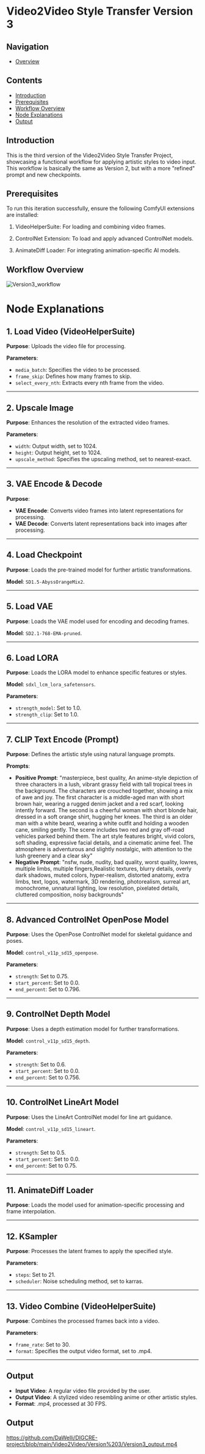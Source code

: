 # Video2Video Style Transfer Version 3

## Navigation
- [Overview](https://github.com/DaWelli/DIGCRE-project/blob/main/Video2Video/README.md)

## Contents
- [Introduction](#introduction)
- [Prerequisites](#prerequisites)
- [Workflow Overview](#workflow-overview)
- [Node Explanations](#node-explanations)
- [Output](#output)

## Introduction
This is the third version of the Video2Video Style Transfer Project, showcasing a functional workflow for applying artistic styles to video input. This workflow is basically the same as Version 2, but with a more "refined" prompt and new checkpoints.

## Prerequisites
To run this iteration successfully, ensure the following ComfyUI extensions are installed:

1. VideoHelperSuite: For loading and combining video frames.

2. ControlNet Extension: To load and apply advanced ControlNet models.
3. AnimateDiff Loader: For integrating animation-specific AI models.

## Workflow Overview
![Version3_workflow](https://github.com/user-attachments/assets/e88783d3-cd47-4ae9-9a26-10a805da61f4)


# Node Explanations

## 1. Load Video (VideoHelperSuite)

**Purpose**: Uploads the video file for processing.

**Parameters**:
- `media_batch`: Specifies the video to be processed.
- `frame_skip`: Defines how many frames to skip.
- `select_every_nth`: Extracts every nth frame from the video.

---

## 2. Upscale Image

**Purpose**: Enhances the resolution of the extracted video frames.

**Parameters**:
- `width`: Output width, set to 1024.
- `height`: Output height, set to 1024.
- `upscale_method`: Specifies the upscaling method, set to nearest-exact.

---

## 3. VAE Encode & Decode

**Purpose**:
- **VAE Encode**: Converts video frames into latent representations for processing.
- **VAE Decode**: Converts latent representations back into images after processing.

---

## 4. Load Checkpoint

**Purpose**: Loads the pre-trained model for further artistic transformations.

**Model**: `SD1.5-AbyssOrangeMix2`.

---

## 5. Load VAE

**Purpose**: Loads the VAE model used for encoding and decoding frames.

**Model**: `SD2.1-768-EMA-pruned`.

---

## 6. Load LORA

**Purpose**: Loads the LORA model to enhance specific features or styles.

**Model**: `sdxl_lcm_lora_safetensors`.

**Parameters**:
- `strength_model`: Set to 1.0.
- `strength_clip`: Set to 1.0.

---

## 7. CLIP Text Encode (Prompt)

**Purpose**: Defines the artistic style using natural language prompts.

**Prompts**:
- **Positive Prompt**: "masterpiece, best quality, An anime-style depiction of three characters in a lush, vibrant grassy field with tall tropical trees in the background. The characters are crouched together, showing a mix of awe and joy. The first character is a middle-aged man with short brown hair, wearing a rugged denim jacket and a red scarf, looking intently forward. The second is a cheerful woman with short blonde hair, dressed in a soft orange shirt, hugging her knees. The third is an older man with a white beard, wearing a white outfit and holding a wooden cane, smiling gently. The scene includes two red and gray off-road vehicles parked behind them. The art style features bright, vivid colors, soft shading, expressive facial details, and a cinematic anime feel. The atmosphere is adventurous and slightly nostalgic, with attention to the lush greenery and a clear sky"
- **Negative Prompt**: "nsfw, nude, nudity, bad quality, worst quality, lowres, multiple limbs, multiple fingers,Realistic textures, blurry details, overly dark shadows, muted colors, hyper-realism, distorted anatomy, extra limbs, text, logos, watermark, 3D rendering, photorealism, surreal art, monochrome, unnatural lighting, low resolution, pixelated details, cluttered composition, noisy backgrounds"

---

## 8. Advanced ControlNet OpenPose Model

**Purpose**: Uses the OpenPose ControlNet model for skeletal guidance and poses.

**Model**: `control_v11p_sd15_openpose`.

**Parameters**:
- `strength`: Set to 0.75.
- `start_percent`: Set to 0.0.
- `end_percent`: Set to 0.796.

---

## 9. ControlNet Depth Model

**Purpose**: Uses a depth estimation model for further transformations.

**Model**: `control_v11p_sd15_depth`.

**Parameters**:
- `strength`: Set to 0.6.
- `start_percent`: Set to 0.0.
- `end_percent`: Set to 0.756.

---

## 10. ControlNet LineArt Model

**Purpose**: Uses the LineArt ControlNet model for line art guidance.

**Model**: `control_v11p_sd15_lineart`.

**Parameters**:
- `strength`: Set to 0.5.
- `start_percent`: Set to 0.0.
- `end_percent`: Set to 0.75.

---

## 11. AnimateDiff Loader

**Purpose**: Loads the model used for animation-specific processing and frame interpolation.

---

## 12. KSampler

**Purpose**: Processes the latent frames to apply the specified style.

**Parameters**:
- `steps`: Set to 21.
- `scheduler`: Noise scheduling method, set to karras.

---

## 13. Video Combine (VideoHelperSuite)

**Purpose**: Combines the processed frames back into a video.

**Parameters**:
- `frame_rate`: Set to 30.
- `format`: Specifies the output video format, set to .mp4.

---

## Output

- **Input Video**: A regular video file provided by the user.
- **Output Video**: A stylized video resembling anime or other artistic styles.
- **Format**: .mp4, processed at 30 FPS.






## Output

https://github.com/DaWelli/DIGCRE-project/blob/main/Video2Video/Version%203/Version3_output.mp4


